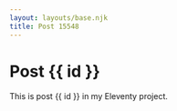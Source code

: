 ```yaml
---
layout: layouts/base.njk
title: Post 15548
---
```


# Post {{ id }}

This is post {{ id }} in my Eleventy project.
